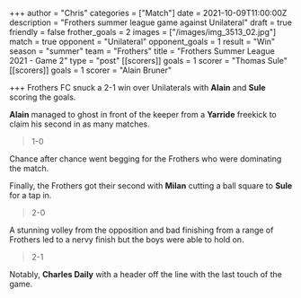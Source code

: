 +++
author = "Chris"
categories = ["Match"]
date = 2021-10-09T11:00:00Z
description = "Frothers summer league game against Unilateral"
draft = true
friendly = false
frother_goals = 2
images = ["/images/img_3513_02.jpg"]
match = true
opponent = "Unilateral"
opponent_goals = 1
result = "Win"
season = "summer"
team = "Frothers"
title = "Frothers Summer League 2021 - Game 2"
type = "post"
[[scorers]]
goals = 1
scorer = "Thomas Sule"
[[scorers]]
goals = 1
scorer = "Alain Bruner"

+++
Frothers FC snuck a 2-1 win over Unilaterals with **Alain** and **Sule** scoring the goals.

**Alain** managed to ghost in front of the keeper from a **Yarride** freekick to claim his second in as many matches.

> 1-0

Chance after chance went begging for the Frothers who were dominating the match.

Finally, the Frothers got their second with **Milan** cutting a ball square to **Sule** for a tap in.

> 2-0

A stunning volley from the opposition and bad finishing from a range of Frothers led to a nervy finish but the boys were able to hold on.

> 2-1

Notably, **Charles Daily** with a header off the line with the last touch of the game.